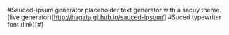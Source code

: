 #Sauced-ipsum generator
placeholder text generator with a sacuy theme. 
(live generator)[http://hagata.github.io/sauced-ipsum/]
#Suced typewriter font
(link)[#]